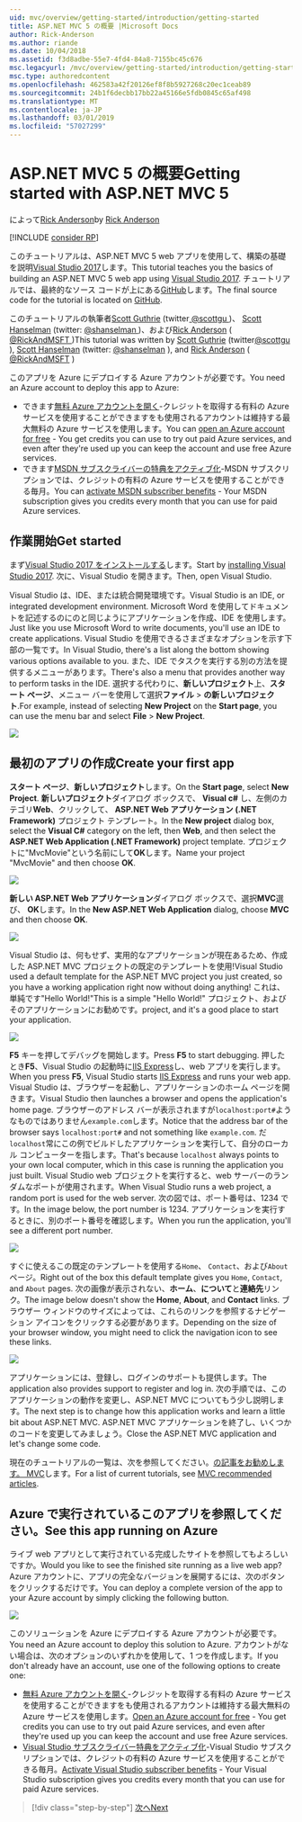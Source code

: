 ```yaml
---
uid: mvc/overview/getting-started/introduction/getting-started
title: ASP.NET MVC 5 の概要 |Microsoft Docs
author: Rick-Anderson
ms.author: riande
ms.date: 10/04/2018
ms.assetid: f3d8adbe-55e7-4fd4-84a8-7155bc45c676
msc.legacyurl: /mvc/overview/getting-started/introduction/getting-started
msc.type: authoredcontent
ms.openlocfilehash: 462583a42f20126ef8f8b5927268c20ec1ceab89
ms.sourcegitcommit: 24b1f6decbb17bb22a45166e5fdb0845c65af498
ms.translationtype: MT
ms.contentlocale: ja-JP
ms.lasthandoff: 03/01/2019
ms.locfileid: "57027299"
---
```

<a name="getting-started-with-aspnet-mvc-5"></a><span data-ttu-id="662e6-102">ASP.NET MVC 5 の概要</span><span class="sxs-lookup"><span data-stu-id="662e6-102">Getting started with ASP.NET MVC 5</span></span>
====================
<span data-ttu-id="662e6-103">によって[Rick Anderson]((https://twitter.com/RickAndMSFT))</span><span class="sxs-lookup"><span data-stu-id="662e6-103">by [Rick Anderson]((https://twitter.com/RickAndMSFT))</span></span>

[!INCLUDE [consider RP](../../../../includes/razor.md)]

<span data-ttu-id="662e6-104">このチュートリアルは、ASP.NET MVC 5 web アプリを使用して、構築の基礎を説明[Visual Studio 2017](https://visualstudio.microsoft.com/downloads/?utm_medium=microsoft&utm_source=docs.microsoft.com&utm_campaign=button+cta&utm_content=download+vs2017)します。</span><span class="sxs-lookup"><span data-stu-id="662e6-104">This tutorial teaches you the basics of building an ASP.NET MVC 5 web app using [Visual Studio 2017](https://visualstudio.microsoft.com/downloads/?utm_medium=microsoft&utm_source=docs.microsoft.com&utm_campaign=button+cta&utm_content=download+vs2017).</span></span> <span data-ttu-id="662e6-105">チュートリアルでは、最終的なソース コードが上にある[GitHub](https://github.com/aspnet/Docs/tree/master/aspnet/mvc/overview/getting-started/introduction/sample/MvcMovie/MvcMovie)します。</span><span class="sxs-lookup"><span data-stu-id="662e6-105">The final source code for the tutorial is located on [GitHub](https://github.com/aspnet/Docs/tree/master/aspnet/mvc/overview/getting-started/introduction/sample/MvcMovie/MvcMovie).</span></span>

<span data-ttu-id="662e6-106">このチュートリアルの執筆者[Scott Guthrie](https://weblogs.asp.net/scottgu/) (twitter[ @scottgu ](https://twitter.com/scottgu) )、 [Scott Hanselman](http://www.hanselman.com/blog/) (twitter: [ @shanselman ](https://twitter.com/shanselman) )、および[Rick Anderson](https://twitter.com/RickAndMSFT) ( [ @RickAndMSFT ](https://twitter.com/#!/RickAndMSFT) )</span><span class="sxs-lookup"><span data-stu-id="662e6-106">This tutorial was written by [Scott Guthrie](https://weblogs.asp.net/scottgu/) (twitter[@scottgu](https://twitter.com/scottgu) ), [Scott Hanselman](http://www.hanselman.com/blog/) (twitter: [@shanselman](https://twitter.com/shanselman) ), and [Rick Anderson](https://twitter.com/RickAndMSFT) ( [@RickAndMSFT](https://twitter.com/#!/RickAndMSFT) )</span></span>

<span data-ttu-id="662e6-107">このアプリを Azure にデプロイする Azure アカウントが必要です。</span><span class="sxs-lookup"><span data-stu-id="662e6-107">You need an Azure account to deploy this app to Azure:</span></span>

- <span data-ttu-id="662e6-108">できます[無料 Azure アカウントを開く](https://azure.microsoft.com/pricing/free-trial/?WT.mc_id=A443DD604)-クレジットを取得する有料の Azure サービスを使用することができますをも使用されるアカウントは維持する最大無料の Azure サービスを使用します。</span><span class="sxs-lookup"><span data-stu-id="662e6-108">You can [open an Azure account for free](https://azure.microsoft.com/pricing/free-trial/?WT.mc_id=A443DD604) - You get credits you can use to try out paid Azure services, and even after they're used up you can keep the account and use free Azure services.</span></span>
- <span data-ttu-id="662e6-109">できます[MSDN サブスクライバーの特典をアクティブ化](https://azure.microsoft.com/pricing/member-offers/msdn-benefits-details/?WT.mc_id=A443DD604)-MSDN サブスクリプションでは、クレジットの有料の Azure サービスを使用することができる毎月。</span><span class="sxs-lookup"><span data-stu-id="662e6-109">You can [activate MSDN subscriber benefits](https://azure.microsoft.com/pricing/member-offers/msdn-benefits-details/?WT.mc_id=A443DD604) - Your MSDN subscription gives you credits every month that you can use for paid Azure services.</span></span>

## <a name="get-started"></a><span data-ttu-id="662e6-110">作業開始</span><span class="sxs-lookup"><span data-stu-id="662e6-110">Get started</span></span>

<span data-ttu-id="662e6-111">まず[Visual Studio 2017 をインストールする](https://visualstudio.microsoft.com/downloads/?utm_medium=microsoft&utm_source=docs.microsoft.com&utm_campaign=button+cta&utm_content=download+vs2017)します。</span><span class="sxs-lookup"><span data-stu-id="662e6-111">Start by [installing Visual Studio 2017](https://visualstudio.microsoft.com/downloads/?utm_medium=microsoft&utm_source=docs.microsoft.com&utm_campaign=button+cta&utm_content=download+vs2017).</span></span> <span data-ttu-id="662e6-112">次に、Visual Studio を開きます。</span><span class="sxs-lookup"><span data-stu-id="662e6-112">Then, open Visual Studio.</span></span>

<span data-ttu-id="662e6-113">Visual Studio は、IDE、または統合開発環境です。</span><span class="sxs-lookup"><span data-stu-id="662e6-113">Visual Studio is an IDE, or integrated development environment.</span></span> <span data-ttu-id="662e6-114">Microsoft Word を使用してドキュメントを記述するのにのと同じようにアプリケーションを作成、IDE を使用します。</span><span class="sxs-lookup"><span data-stu-id="662e6-114">Just like you use Microsoft Word to write documents, you'll use an IDE to create applications.</span></span> <span data-ttu-id="662e6-115">Visual Studio を使用できるさまざまなオプションを示す下部の一覧です。</span><span class="sxs-lookup"><span data-stu-id="662e6-115">In Visual Studio, there's a list along the bottom showing various options available to you.</span></span> <span data-ttu-id="662e6-116">また、IDE でタスクを実行する別の方法を提供するメニューがあります。</span><span class="sxs-lookup"><span data-stu-id="662e6-116">There's also a menu that provides another way to perform tasks in the IDE.</span></span> <span data-ttu-id="662e6-117">選択する代わりに、**新しいプロジェクト**上、**スタート ページ**、メニュー バーを使用して選択**ファイル** > **の新しいプロジェクト**.</span><span class="sxs-lookup"><span data-stu-id="662e6-117">For example, instead of selecting **New Project** on the **Start page**, you can use the menu bar and select **File** > **New Project**.</span></span>

![](getting-started/_static/image1.png)

## <a name="create-your-first-app"></a><span data-ttu-id="662e6-118">最初のアプリの作成</span><span class="sxs-lookup"><span data-stu-id="662e6-118">Create your first app</span></span>

<span data-ttu-id="662e6-119">**スタート ページ**、**新しいプロジェクト**します。</span><span class="sxs-lookup"><span data-stu-id="662e6-119">On the **Start page**, select **New Project**.</span></span> <span data-ttu-id="662e6-120">**新しいプロジェクト**ダイアログ ボックスで、 **Visual c#** し、左側のカテゴリ**Web**、クリックして、 **ASP.NET Web アプリケーション (.NET Framework)** プロジェクト テンプレート。</span><span class="sxs-lookup"><span data-stu-id="662e6-120">In the **New project** dialog box, select the **Visual C#** category on the left, then **Web**, and then select the **ASP.NET Web Application (.NET Framework)** project template.</span></span> <span data-ttu-id="662e6-121">プロジェクトに"MvcMovie"という名前にして**OK**します。</span><span class="sxs-lookup"><span data-stu-id="662e6-121">Name your project "MvcMovie" and then choose **OK**.</span></span>

![](getting-started/_static/image2.png)

<span data-ttu-id="662e6-122">**新しい ASP.NET Web アプリケーション**ダイアログ ボックスで、選択**MVC**選び、 **OK**します。</span><span class="sxs-lookup"><span data-stu-id="662e6-122">In the **New ASP.NET Web Application** dialog, choose **MVC** and then choose **OK**.</span></span>

![](getting-started/_static/image3.png)

<span data-ttu-id="662e6-123">Visual Studio は、何もせず、実用的なアプリケーションが現在あるため、作成した ASP.NET MVC プロジェクトの既定のテンプレートを使用!</span><span class="sxs-lookup"><span data-stu-id="662e6-123">Visual Studio used a default template for the ASP.NET MVC project you just created, so you have a working application right now without doing anything!</span></span> <span data-ttu-id="662e6-124">これは、単純です"Hello World!"</span><span class="sxs-lookup"><span data-stu-id="662e6-124">This is a simple "Hello World!"</span></span> <span data-ttu-id="662e6-125">プロジェクト、およびそのアプリケーションにお勧めです。</span><span class="sxs-lookup"><span data-stu-id="662e6-125">project, and it's a good place to start your application.</span></span>

![](getting-started/_static/image4.png)

<span data-ttu-id="662e6-126">**F5** キーを押してデバッグを開始します。</span><span class="sxs-lookup"><span data-stu-id="662e6-126">Press **F5** to start debugging.</span></span> <span data-ttu-id="662e6-127">押したとき**F5**、Visual Studio の起動時に[IIS Express](/iis/extensions/introduction-to-iis-express/iis-express-overview)し、web アプリを実行します。</span><span class="sxs-lookup"><span data-stu-id="662e6-127">When you press **F5**, Visual Studio starts [IIS Express](/iis/extensions/introduction-to-iis-express/iis-express-overview) and runs your web app.</span></span> <span data-ttu-id="662e6-128">Visual Studio は、ブラウザーを起動し、アプリケーションのホーム ページを開きます。</span><span class="sxs-lookup"><span data-stu-id="662e6-128">Visual Studio then launches a browser and opens the application's home page.</span></span> <span data-ttu-id="662e6-129">ブラウザーのアドレス バーが表示されますが`localhost:port#`ようなものではありません`example.com`します。</span><span class="sxs-lookup"><span data-stu-id="662e6-129">Notice that the address bar of the browser says `localhost:port#` and not something like `example.com`.</span></span> <span data-ttu-id="662e6-130">だ`localhost`常にこの例でビルドしたアプリケーションを実行して、自分のローカル コンピューターを指します。</span><span class="sxs-lookup"><span data-stu-id="662e6-130">That's because `localhost` always points to your own local computer, which in this case is running the application you just built.</span></span> <span data-ttu-id="662e6-131">Visual Studio web プロジェクトを実行すると、web サーバーのランダムなポートが使用されます。</span><span class="sxs-lookup"><span data-stu-id="662e6-131">When Visual Studio runs a web project, a random port is used for the web server.</span></span> <span data-ttu-id="662e6-132">次の図では、ポート番号は、1234 です。</span><span class="sxs-lookup"><span data-stu-id="662e6-132">In the image below, the port number is 1234.</span></span> <span data-ttu-id="662e6-133">アプリケーションを実行するときに、別のポート番号を確認します。</span><span class="sxs-lookup"><span data-stu-id="662e6-133">When you run the application, you'll see a different port number.</span></span>

![](getting-started/_static/image5.png)

<span data-ttu-id="662e6-134">すぐに使えるこの既定のテンプレートを使用する`Home`、 `Contact`、および`About`ページ。</span><span class="sxs-lookup"><span data-stu-id="662e6-134">Right out of the box this default template gives you `Home`, `Contact`, and `About` pages.</span></span> <span data-ttu-id="662e6-135">次の画像が表示されない、**ホーム**、**について**と**連絡先**リンク。</span><span class="sxs-lookup"><span data-stu-id="662e6-135">The image below doesn't show the **Home**, **About**, and **Contact** links.</span></span> <span data-ttu-id="662e6-136">ブラウザー ウィンドウのサイズによっては、これらのリンクを参照するナビゲーション アイコンをクリックする必要があります。</span><span class="sxs-lookup"><span data-stu-id="662e6-136">Depending on the size of your browser window, you might need to click the navigation icon to see these links.</span></span>

![](getting-started/_static/image6.png)

<span data-ttu-id="662e6-137">アプリケーションには、登録し、ログインのサポートも提供します。</span><span class="sxs-lookup"><span data-stu-id="662e6-137">The application also provides support to register and log in.</span></span> <span data-ttu-id="662e6-138">次の手順では、このアプリケーションの動作を変更し、ASP.NET MVC についてもう少し説明します。</span><span class="sxs-lookup"><span data-stu-id="662e6-138">The next step is to change how this application works and learn a little bit about ASP.NET MVC.</span></span> <span data-ttu-id="662e6-139">ASP.NET MVC アプリケーションを終了し、いくつかのコードを変更してみましょう。</span><span class="sxs-lookup"><span data-stu-id="662e6-139">Close the ASP.NET MVC application and let's change some code.</span></span>

<span data-ttu-id="662e6-140">現在のチュートリアルの一覧は、次を参照してください。[の記事をお勧めします。 MVC](../mvc-learning-sequence.md)します。</span><span class="sxs-lookup"><span data-stu-id="662e6-140">For a list of current tutorials, see [MVC recommended articles](../mvc-learning-sequence.md).</span></span>

## <a name="see-this-app-running-on-azure"></a><span data-ttu-id="662e6-141">Azure で実行されているこのアプリを参照してください。</span><span class="sxs-lookup"><span data-stu-id="662e6-141">See this app running on Azure</span></span>

<span data-ttu-id="662e6-142">ライブ web アプリとして実行されている完成したサイトを参照してもよろしいですか。</span><span class="sxs-lookup"><span data-stu-id="662e6-142">Would you like to see the finished site running as a live web app?</span></span> <span data-ttu-id="662e6-143">Azure アカウントに、アプリの完全なバージョンを展開するには、次のボタンをクリックするだけです。</span><span class="sxs-lookup"><span data-stu-id="662e6-143">You can deploy a complete version of the app to your Azure account by simply clicking the following button.</span></span>

[![](https://azuredeploy.net/deploybutton.png)](https://azuredeploy.net/?repository=https://github.com/aspnet/Docs/tree/master/aspnet/mvc/overview/getting-started/introduction/sample/MvcMovie&amp;WT.mc_id=deploy_azure_aspnet)

<span data-ttu-id="662e6-144">このソリューションを Azure にデプロイする Azure アカウントが必要です。</span><span class="sxs-lookup"><span data-stu-id="662e6-144">You need an Azure account to deploy this solution to Azure.</span></span> <span data-ttu-id="662e6-145">アカウントがない場合は、次のオプションのいずれかを使用して、1 つを作成します。</span><span class="sxs-lookup"><span data-stu-id="662e6-145">If you don't already have an account, use one of the following options to create one:</span></span>

- <span data-ttu-id="662e6-146">[無料 Azure アカウントを開く](https://azure.microsoft.com/pricing/free-trial/?WT.mc_id=A443DD604)-クレジットを取得する有料の Azure サービスを使用することができますをも使用されるアカウントは維持する最大無料の Azure サービスを使用します。</span><span class="sxs-lookup"><span data-stu-id="662e6-146">[Open an Azure account for free](https://azure.microsoft.com/pricing/free-trial/?WT.mc_id=A443DD604) - You get credits you can use to try out paid Azure services, and even after they're used up you can keep the account and use free Azure services.</span></span>
- <span data-ttu-id="662e6-147">[Visual Studio サブスクライバー特典をアクティブ化](https://azure.microsoft.com/pricing/member-offers/credit-for-visual-studio-subscribers)-Visual Studio サブスクリプションでは、クレジットの有料の Azure サービスを使用することができる毎月。</span><span class="sxs-lookup"><span data-stu-id="662e6-147">[Activate Visual Studio subscriber benefits](https://azure.microsoft.com/pricing/member-offers/credit-for-visual-studio-subscribers) - Your Visual Studio subscription gives you credits every month that you can use for paid Azure services.</span></span>

> [!div class="step-by-step"]
> [<span data-ttu-id="662e6-148">次へ</span><span class="sxs-lookup"><span data-stu-id="662e6-148">Next</span></span>](adding-a-controller.md)
